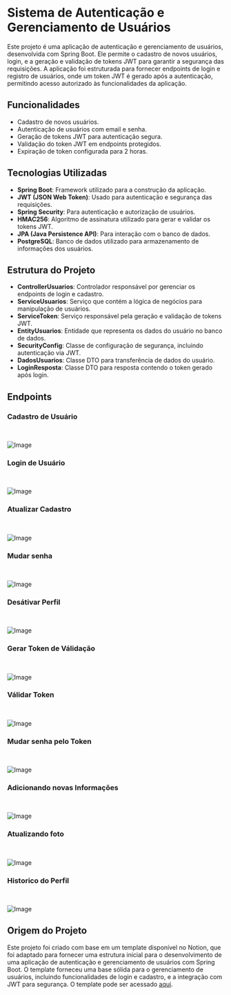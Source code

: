 # Sistema de Autenticação e Gerenciamento de Usuários

Este projeto é uma aplicação de autenticação e gerenciamento de usuários, desenvolvida com Spring Boot. Ele permite o cadastro de novos usuários, login, e a geração e validação de tokens JWT para garantir a segurança das requisições. A aplicação foi estruturada para fornecer endpoints de login e registro de usuários, onde um token JWT é gerado após a autenticação, permitindo acesso autorizado às funcionalidades da aplicação.

## Funcionalidades

- Cadastro de novos usuários.
- Autenticação de usuários com email e senha.
- Geração de tokens JWT para autenticação segura.
- Validação do token JWT em endpoints protegidos.
- Expiração de token configurada para 2 horas.

## Tecnologias Utilizadas

- **Spring Boot**: Framework utilizado para a construção da aplicação.
- **JWT (JSON Web Token)**: Usado para autenticação e segurança das requisições.
- **Spring Security**: Para autenticação e autorização de usuários.
- **HMAC256**: Algoritmo de assinatura utilizado para gerar e validar os tokens JWT.
- **JPA (Java Persistence API)**: Para interação com o banco de dados.
- **PostgreSQL**: Banco de dados utilizado para armazenamento de informações dos usuários.

## Estrutura do Projeto

- **ControllerUsuarios**: Controlador responsável por gerenciar os endpoints de login e cadastro.
- **ServiceUsuarios**: Serviço que contém a lógica de negócios para manipulação de usuários.
- **ServiceToken**: Serviço responsável pela geração e validação de tokens JWT.
- **EntityUsuarios**: Entidade que representa os dados do usuário no banco de dados.
- **SecurityConfig**: Classe de configuração de segurança, incluindo autenticação via JWT.
- **DadosUsuarios**: Classe DTO para transferência de dados do usuário.
- **LoginResposta**: Classe DTO para resposta contendo o token gerado após login.

## Endpoints

### Cadastro de Usuário
<br>

![Image](https://github.com/user-attachments/assets/deb2166d-8423-48b7-b9e1-1243a2a06cd2)
<br>

### Login de Usuário
<br>

![Image](https://github.com/user-attachments/assets/205c2224-407b-4810-8e08-9f0ab238f429)
<br>

### Atualizar Cadastro
<br>

![Image](https://github.com/user-attachments/assets/0ce153b7-11e4-4549-9858-0a88b8ae0a60)
<br>

### Mudar senha
<br>

![Image](https://github.com/user-attachments/assets/5cd22bbc-1605-4288-afe5-e6bf594ed59c)
<br>

### Desátivar Perfil
<br>

![Image](https://github.com/user-attachments/assets/825fdf84-1cbc-4851-8da5-67fef1cd0937)
<br>

### Gerar Token de Válidação
<br>

![Image](https://github.com/user-attachments/assets/80a36559-5486-4a8c-b920-5f65d7873548)
<br>

### Válidar Token
<br>

![Image](https://github.com/user-attachments/assets/b4b49fc7-8368-43b6-99ca-c039302ed373)
<br>

### Mudar senha pelo Token
<br>

![Image](https://github.com/user-attachments/assets/1bb8d670-1797-46b3-a2d3-f2929fc20b2d)
<br>

### Adicionando novas Informações
<br>

![Image](https://github.com/user-attachments/assets/5329177c-3f56-4ac2-8351-17ed044585f7)
<br>

### Atualizando foto
<br>

![Image](https://github.com/user-attachments/assets/d5dd24c3-2d15-41df-937d-64dd25b50e43)
<br>

### Historico do Perfil
<br>

![Image](https://github.com/user-attachments/assets/4aa0c64c-4b00-4d05-9059-2cecdf59c32e)
<br>

## Origem do Projeto

Este projeto foi criado com base em um template disponível no Notion, que foi adaptado para fornecer uma estrutura inicial para o desenvolvimento de uma aplicação de autenticação e gerenciamento de usuários com Spring Boot. O template forneceu uma base sólida para o gerenciamento de usuários, incluindo funcionalidades de login e cadastro, e a integração com JWT para segurança.
O template pode ser acessado [aqui](https://www.notion.so/Projeto-Sistema-de-Autentica-o-17de3853724481cbba7ae2844dc0b318?pvs=4).

